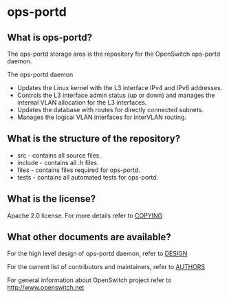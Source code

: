 ops-portd
=========

What is ops-portd?
------------------
The ops-portd storage area is the repository for the OpenSwitch ops-portd daemon.

The ops-portd daemon

* Updates the Linux kernel with the L3 interface IPv4 and IPv6 addresses.
* Controls the L3 interface admin status (up or down) and manages the internal VLAN allocation for the L3 interfaces.
* Updates the database with routes for directly connected subnets.
* Manages the logical VLAN interfaces for interVLAN routing.

What is the structure of the repository?
----------------------------------------
* src - contains all source files.
* include - contains all .h files.
* files - contains files required for ops-portd.
* tests - contains all automated tests for ops-portd.

What is the license?
--------------------
Apache 2.0 license. For more details refer to [COPYING](https://git.openswitch.net/cgit/openswitch/ops-portd/tree/COPYING)

What other documents are available?
-----------------------------------
For the high level design of ops-portd daemon, refer to [DESIGN](https://git.openswitch.net/cgit/openswitch/ops-portd/tree/DESIGN.md)

For the current list of contributors and maintainers, refer to [AUTHORS](https://git.openswitch.net/cgit/openswitch/ops-portd/tree/AUTHORS)

For general information about OpenSwitch project refer to http://www.openswitch.net
